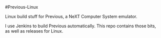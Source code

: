 #Previous-Linux

Linux build stuff for Previous, a NeXT Computer System emulator.

I use Jenkins to build Previous automatically. This repo contains those bits, as well as releases for Linux.
